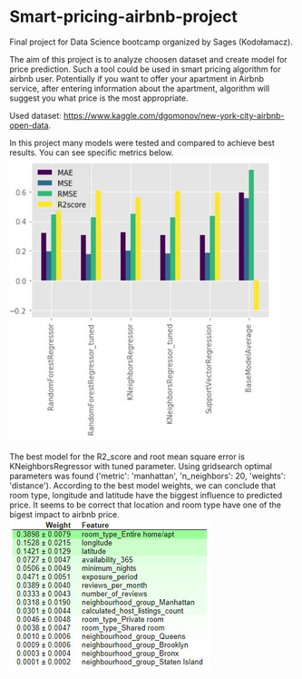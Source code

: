# Smart-pricing-airbnb-project

Final project for Data Science bootcamp organized by Sages (Kodołamacz).

The aim of this project is to analyze choosen dataset and create model for price prediction. Such a tool could be used in smart pricing algorithm for airbnb user. Potentially if you want to offer your apartment in Airbnb service, after entering information about the apartment, algorithm will suggest you what price is the most appropriate.

Used dataset: https://www.kaggle.com/dgomonov/new-york-city-airbnb-open-data.

In this project many models were tested and compared to achieve best results. You can see specific metrics below.
![Models comparison_chart](img/Models_comparison.JPG)

The best model for the R2_score and root mean square error is KNeighborsRegressor with tuned parameter. Using gridsearch optimal parameters was found ('metric': 'manhattan', 'n_neighbors': 20, 'weights': 'distance').
According to the best model weights, we can conclude that room type, longitude and latitude have the biggest influence to predicted price. It seems to be correct that location and room type have one of the bigest impact to airbnb price.
![Best model weights](img/Best_model_weights.JPG)

